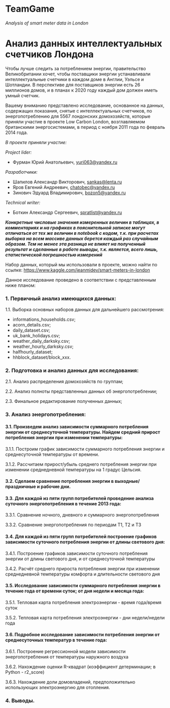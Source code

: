 # TeamGame
*Analysis of smart meter data in London*

# Анализ данных интеллектуальных счетчиков Лондона
Чтобы лучше следить за потреблением энергии, правительство Великобритании хочет, чтобы поставщики энергии устанавливали интеллектуальные счетчики в каждом доме в Англии, Уэльсе и Шотландии. В перспективе для поставщиков энергии есть 26 миллионов домов,  и в планах  к 2020 году каждый дом должен иметь умный счетчик.

Вашему вниманию представлено исследование, основанное на данных, содержащих показания, снятые с интеллектуальных счетчиков, по энергопотреблению для 5567 лондонских домохозяйств, которые приняли участие в проекте Low Carbon London, возглавляемом британскими энергосистемами, в период с ноября 2011 года по февраль 2014 года.

*В проекте приняли участие:*

*Project lider:*

- Фурман Юрий Анатольевич, yuri063@yandex.ru

*Разработчики:*

- Шапилов Александр Викторович, sankas@lenta.ru
- Яров Евгений Андреевич, chatobec@yandex.ru
- Зинович Эдуард Владимирович, bozon5@yandex.ru

*Technical writer:*

- Боткин Александр Сергеевич, spratlist@yandex.ru

***Конкретные числовые  значения измеренных величин в таблицах, в комментариях и на графиках в пояснительной записке могут отличаться от тех же величин в notebook с кодом, т.к. при расчетах выборка на всем массиве данных берется каждый раз случайным образом. Тем не менее эта разница не влияет на полученный результат и сделанные в работе выводы, т.к. является, всего лишь, статистической погрешностью измерений***

Набор данных, который мы использовали в проекте, можно найти по ссылке:
https://www.kaggle.com/jeanmidev/smart-meters-in-london

Данное исследование проведено в соответствии с представленным ниже планом:
### 1. Первичный анализ имеющихся данных:

1.1. Выборка основных наборов данных для дальнейшего рассмотрения: 
-	informations_households.csv;
-	acorn_details.csv;
-	daily_dataset.csv;
-	uk_bank_holidays.csv;
-	weather_daily_darksky.csv;
-	weather_hourly_darksky.csv;
-	halfhourly_dataset;
-	hhblock_dataset/block_xxx.
### 2. Подготовка и анализ данных для исследования:

2.1. Анализ распределения домохозяйств по группам;

2.2. Анализ полноты представленных данных об энергопотреблении;

2.3. Финальное редактирование полученных данных;

### 3. Анализ энергопотребления:

#### 3.1.  Произведем анализ зависимости суммарного потребления энергии от среднесуточной температуры. Найдем средний прирост потребления энергии при изменении температуры:

3.1.1. Построим график зависимости суммарного потребления энергии и среднесуточной температуры от времени.

3.1.2.	Рассчитаем прирост/убыль среднего потребления энергии при изменении среднедневной температуры на 1 градус Цельсия.

#### 3.2. Сделаем сравнение потребления энергии в выходные/праздничные и рабочие дни.

#### 3.3. Для каждой из пяти групп потребителей проведение анализа суточного энергопотребления в течение 2013 года:

3.3.1. Сравнение ночного, дневного и суммарного энергопотребления

3.3.2. Сравнение энергопотребления по периодам Т1, Т2 и Т3

#### 3.4. Для каждой из пяти групп потребителей построение графиков зависимости суточного потребления энергии от длины светового дня:

3.4.1. Построение графиков зависимости суточного потребления энергии от длины светового дня, и от среднесуточной температуры

3.4.2. Расчёт среднего прироста потребления энергии при изменении среднедневной температуры комфорта и длительности светового дня

#### 3.5. Исследование зависимости суммарного потребления энергии в течение года от времени суток; от дня недели и месяца года:

3.5.1. Тепловая карта потребления электроэнергии - время года/время суток

3.5.2. Тепловая карта потребления электроэнергии - дни недели/недели года

#### 3.6. Подробное исследование зависимости потребления энергии от среднесуточных температур в течение года:

3.6.1. Построение регрессионной модели зависимости энергопотребления от температуры наружного воздуха

3.6.2. Нахождение оценки R-квадрат (коэффициент детерминации; в Python - r2_score)

3.6.3. Нахождение доли домовладений, предположительно использующих электроэнергию для отопления.

### 4. Выводы.
